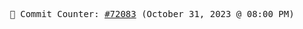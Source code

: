 <p align="center">
    <samp>
        📮 Commit Counter: <a href="https://github.com/Javascript-void0/Javascript-void0/commits/main">#72083</a> (October 31, 2023 @ 08:00 PM)
    </samp>
</p>
